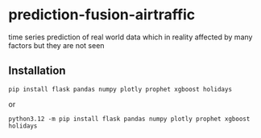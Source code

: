 # prediction-fusion-airtraffic
time series prediction of real world data which in reality affected by many factors but they are not seen


## Installation
```
pip install flask pandas numpy plotly prophet xgboost holidays
```
or
```
python3.12 -m pip install flask pandas numpy plotly prophet xgboost holidays
```
